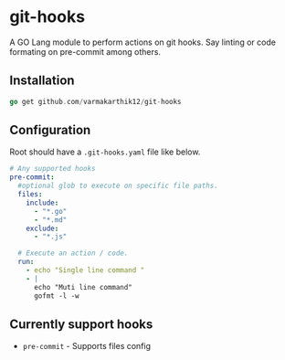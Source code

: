 # git-hooks
A GO Lang module to perform actions on git hooks. Say linting or code formating on pre-commit among others.

## Installation

``` go
go get github.com/varmakarthik12/git-hooks
```

## Configuration
Root should have a `.git-hooks.yaml` file like below.

``` yaml
# Any supported hooks
pre-commit:
  #optional glob to execute on specific file paths.
  files:
    include:
      - "*.go"
      - "*.md"
    exclude:
      - "*.js"

  # Execute an action / code. 
  run:
    - echo "Single line command "
    - |
      echo "Muti line command"
      gofmt -l -w
```

## Currently support hooks
  * `pre-commit` - Supports files config
